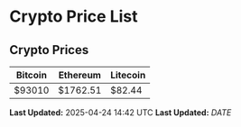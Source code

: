 # Crypto Price List

## Crypto Prices
| Bitcoin | Ethereum | Litecoin |
| ------- | -------- | -------- |
| $93010 | $1762.51 | $82.44 |
**Last Updated:** 2025-04-24 14:42 UTC
**Last Updated:** $DATE$
